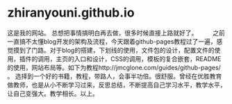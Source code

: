 # zhiranyouni.github.io
这是我的网站。
总想把事情搞明白再去做，很多时候直接上路就好了。          之前一直搞不太懂blog开发的架构及流程，今天跟着github-pages教程过了一遍，感觉摸到了门路。对于blog的搭建，下划线的使用，文件包的设计，配置文件的使用，插件的调用，主页的入口和设计，CSS的调用，模板的复合嵌套，README的使用，网站布局等。如下为教程http://jmcglone.com/guides/github-pages/ 。 选择到一个好的书籍，教程，带路人，会事半功倍。很舒服。曾经在优胜教育做教师，也是从小不断学习过来，反思总结，不断提高自己学习水平，教学水平，让自己变强大。教学相长。以上。        
